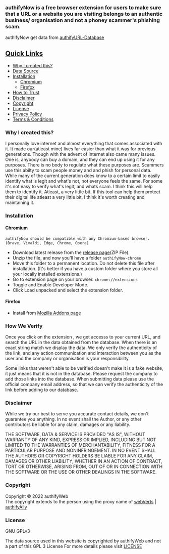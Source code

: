 <h3> authifyNow is a free browser extension for users to make sure that a URL or a website you are visiting belongs to an authentic business/ organisation and not a phoney scammer's phishing scam.  </h3>

authifyNow get data from [authifyURL-Database](https://github.com/authifyWeb/authifyURL-Database)


## <ins>Quick Links</ins>
* [Why I created this?](https://github.com/authifyWeb/authifyNow/edit/main/README.md#why-i-created-this)
* [Data Source](https://github.com/authifyWeb/authifyURL-Database)
* [Installation](https://github.com/authifyWeb/authifyNow#installation)  
  - [Chromium](https://github.com/authifyWeb/authifyNow#chromium)
  - [Firefox](https://github.com/authifyWeb/authifyNow#firefox)
* [How to Trust](https://github.com/authifyWeb/authifyURL-Database#how-to-trust)
* [Disclaimer](https://github.com/authifyWeb/authifyNow#disclaimer)
* [Copyright](https://github.com/authifyWeb/authifyNow#copyright)
* [License](https://github.com/authifyWeb/authifyNow#license)
* [Privacy Policy](https://github.com/authifyWeb/authifyNow/blob/main/documentation/privacy-policy.md)
* [Terms & Conditions](https://github.com/authifyWeb/authifyNow/blob/main/documentation/terms.md)


### Why I created this?
I personally love internet and almost everything that comes associated with it. It made our(atleast mine) lives far easier than what it was for previous generations. Though with the advent of internet also came many issues. One is, anybody can buy a domain, and they can end up using it for any purposes. There is no body to regulate what these purposes are. Scammers use this abilty to scam people money and and phish for personal data. While many of the current generation does know to a certain limit to easily identify what is legit and what's not, not everyone feels the same. For some it's not easy to verify what's legit, and whats scam. 
I think this will help them to identify it. Atleast, a very little bit. If this tool can help them protect their digital life atleast a very little bit, I think it's worth creating and maintaining it. 

### Installation
#### Chromium
  `authifyNow should be compatible with any Chromium-based browser. (Brave, Vivaldi, Edge, Chrome, Opera)`
* Download latest release from the [release page](https://github.com/authifyWeb/authifyNow/releases)(ZIP File).
* Unzip the file, and now you'll have a folder `authifyNow-chrome`
* Move this folder to a permanent location. Do not delete this file after installation. (It's better if you have a custom folder where you store all your locally installed extensions.)
* Go to extension page on your browser. `chrome://extensions`
* Toggle and Enable Developer Mode.
* Click Load unpacked and select the extension folder. 

#### Firefox

* Install from [Mozilla Addons page](https://addons.mozilla.org/en-US/firefox/addon/authifynow/)
 
### How We Verify
Once you click on the extension , we get accesss to your current URL, and search the URL in the data obtained from the database. When there is an exact string match we display the data. We only verify the authenticity of the link, and any action communication and interaction between you as the user and the company or organisation is your responsibility. 

Some links that weren't able to be verified doesn't make it is a fake website, it just means that it is not in the database. Please request the company to add those links into the database. When submitting data please use the official company email address, so that we can verify the authenticity of the link before adding to our database. 

### Disclaimer
While we try our best to serve you accurate contact details, we don't guarantee you anything. In no event shall the Author, or any other contributors be liable for any claim, damages or any liability.

THE SOFTWARE, DATA & SERVICE IS PROVIDED "AS IS", WITHOUT WARRANTY OF ANY KIND, EXPRESS OR IMPLIED, INCLUDING BUT NOT LIMITED TO THE WARRANTIES OF MERCHANTABILITY, FITNESS FOR A PARTICULAR PURPOSE AND NONINFRINGEMENT. IN NO EVENT SHALL THE AUTHORS OR COPYRIGHT HOLDERS BE LIABLE FOR ANY CLAIM, DAMAGES OR OTHER LIABILITY, WHETHER IN AN ACTION OF CONTRACT, TORT OR OTHERWISE, ARISING FROM, OUT OF OR IN CONNECTION WITH THE SOFTWARE OR THE USE OR OTHER DEALINGS IN THE SOFTWARE.

### Copyright
Copyright © 2022 authifyWeb <br>
The copyright extends to the person using the proxy name of [webVerts](https://github.com/webVerts) | [authifyAlly](https://github.com/authifyAlly) 


### License

GNU GPLv3
  
The data source used in this website is copyrighted by authifyWeb and not a part of this GPL 3 License
For more details please visit <a href="https://github.com/authifyWeb/authifyNow/blob/main/LICENSE"> LICENSE </a> 
